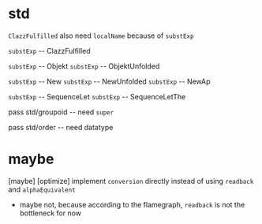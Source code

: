 # std

`ClazzFulfilled` also need `localName` because of `substExp`

`substExp` -- ClazzFulfilled

`substExp` -- Objekt
`substExp` -- ObjektUnfolded

`substExp` -- New
`substExp` -- NewUnfolded
`substExp` -- NewAp

`substExp` -- SequenceLet
`substExp` -- SequenceLetThe

pass std/groupoid -- need `super`

pass std/order -- need datatype

# maybe

[maybe] [optimize] implement `conversion` directly instead of using `readback` and `alphaEquivalent`

- maybe not, because according to the flamegraph, `readback` is not the bottleneck for now
